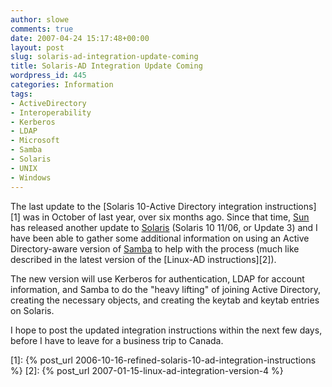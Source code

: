 ```yaml
---
author: slowe
comments: true
date: 2007-04-24 15:17:48+00:00
layout: post
slug: solaris-ad-integration-update-coming
title: Solaris-AD Integration Update Coming
wordpress_id: 445
categories: Information
tags:
- ActiveDirectory
- Interoperability
- Kerberos
- LDAP
- Microsoft
- Samba
- Solaris
- UNIX
- Windows
---
```


The last update to the [Solaris 10-Active Directory integration instructions][1] was in October of last year, over six months ago. Since that time, [Sun](http://www.sun.com/) has released another update to [Solaris](http://www.sun.com/software/solaris/) (Solaris 10 11/06, or Update 3) and I have been able to gather some additional information on using an Active Directory-aware version of [Samba](http://www.samba.org/) to help with the process (much like described in the latest version of the [Linux-AD instructions][2]).

The new version will use Kerberos for authentication, LDAP for account information, and Samba to do the "heavy lifting" of joining Active Directory, creating the necessary objects, and creating the keytab and keytab entries on Solaris.

I hope to post the updated integration instructions within the next few days, before I have to leave for a business trip to Canada.

[1]: {% post_url 2006-10-16-refined-solaris-10-ad-integration-instructions %}
[2]: {% post_url 2007-01-15-linux-ad-integration-version-4 %}
